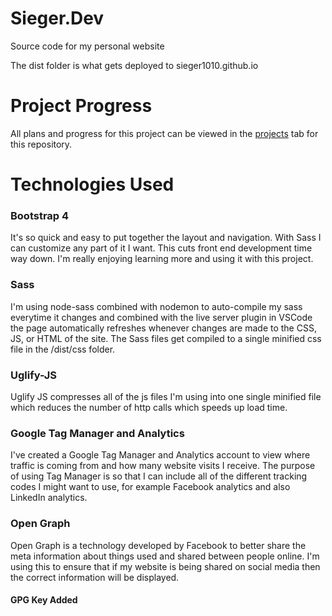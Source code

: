 # Sieger.Dev
Source code for my personal website

The dist folder is what gets deployed to sieger1010.github.io

# Project Progress
All plans and progress for this project can be viewed in the [projects](https://github.com/sieger1010/Sieger.Dev/projects) tab for this repository.

# Technologies Used

### Bootstrap 4
It's so quick and easy to put together the layout and navigation. With Sass I can customize any part of it I want. This cuts front end development time way down. I'm really enjoying learning more and using it with this project.

### Sass
I'm using node-sass combined with nodemon to auto-compile my sass everytime it changes and combined with the live server plugin in VSCode the page automatically refreshes whenever changes are made to the CSS, JS, or HTML of the site. The Sass files get compiled to a single minified css file in the /dist/css folder.

### Uglify-JS
Uglify JS compresses all of the js files I'm using into one single minified file which reduces the number of http calls which speeds up load time.

### Google Tag Manager and Analytics
I've created a Google Tag Manager and Analytics account to view where traffic is coming from and how many website visits I receive. The purpose of using Tag Manager is so that I can include all of the different tracking codes I might want to use, for example Facebook analytics and also LinkedIn analytics.

### Open Graph
Open Graph is a technology developed by Facebook to better share the meta information about things used and shared between people online. I'm using this to ensure that if my website is being shared on social media then the correct information will be displayed.

#### GPG Key Added